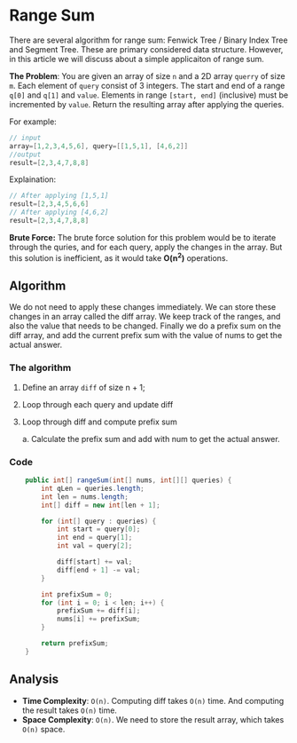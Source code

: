 # Range Sum

There are several algorithm for range sum: Fenwick Tree / Binary Index Tree and Segment Tree. These are primary considered data structure. However, in this article we will discuss about a simple applicaiton of range sum.

**The Problem**: You are given an array of size `n` and a 2D array `querry` of size `m`. Each element of `query` consist of 3 integers. The start and end of a range `q[0]` and `q[1]` and `value`. Elements in range `[start, end]` (inclusive) must be incremented by `value`. Return the resulting array after applying the queries.

For example:

```Java
// input
array=[1,2,3,4,5,6], query=[[1,5,1], [4,6,2]]
//output
result=[2,3,4,7,8,8]
```

Explaination:

```Java
// After applying [1,5,1]
result=[2,3,4,5,6,6]
// After applying [4,6,2]
result=[2,3,4,7,8,8]
```

**Brute Force:**
The brute force solution for this problem would be to iterate through the quries, and for each query, apply the changes in the array. But this solution is inefficient, as it would take <b>O(n<sup>2</sup>)</b> operations.

## Algorithm

We do not need to apply these changes immediately. We can store these changes in an array called the diff array. We keep track of the ranges, and also the value that needs to be changed. Finally we do a prefix sum on the diff array, and add the current prefix sum with the value of nums to get the actual answer.

### The algorithm

1. Define an array `diff` of size n + 1;
2. Loop through each query and update diff
3. Loop through diff and compute prefix sum

   a. Calculate the prefix sum and add with num to get the actual answer.

### Code

```Java
    public int[] rangeSum(int[] nums, int[][] queries) {
        int qLen = queries.length;
        int len = nums.length;
        int[] diff = new int[len + 1];

        for (int[] query : queries) {
            int start = query[0];
            int end = query[1];
            int val = query[2];

            diff[start] += val;
            diff[end + 1] -= val;
        }

        int prefixSum = 0;
        for (int i = 0; i < len; i++) {
            prefixSum += diff[i];
            nums[i] += prefixSum;
        }

        return prefixSum;
    }
```

## Analysis

* **Time Complexity**: `O(n)`. Computing diff takes `O(n)` time. And computing the result takes `O(n)` time.
* **Space Complexity**: `O(n)`. We need to store the result array, which takes `O(n)` space.

